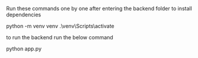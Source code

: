 
Run these commands one by one after entering the backend folder to install dependencies

python -m venv venv
.\venv\Scripts\activate

to run the backend run the below command

python app.py